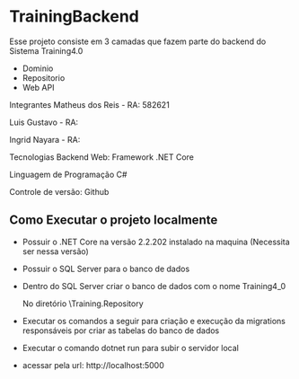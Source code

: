 # TrainingBackend
Esse projeto consiste em 3 camadas que fazem parte do backend do Sistema Training4.0
- Dominio
- Repositorio
- Web API


Integrantes
Matheus dos Reis - RA: 582621

Luis Gustavo - RA: 

Ingrid Nayara - RA: 

Tecnologias
Backend Web: Framework .NET Core

Linguagem de Programação C#

Controle de versão: Github

## Como Executar o projeto localmente

- Possuir o .NET Core na versão 2.2.202 instalado na maquina (Necessita ser nessa versão)
- Possuir o SQL Server para o banco de dados 
- Dentro do SQL Server criar o banco de dados com o nome Training4_0

    No diretório \Training.Repository
- Executar os comandos a seguir para criação e execução da migrations responsáveis por criar as tabelas do banco de dados 



- Executar o comando dotnet run para subir o servidor local
- acessar pela url: http://localhost:5000